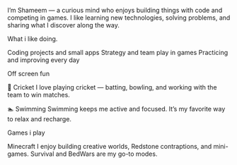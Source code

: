I’m Shameem — a curious mind who enjoys building things
with code and competing in games. I like learning new
technologies, solving problems, and sharing what I
discover along the way.







What i like doing.

Coding projects and small apps
Strategy and team play in games
Practicing and improving every day






Off screen fun

🏏 Cricket
I love playing cricket — batting, bowling, and working with the team to win matches.





🏊 Swimming
Swimming keeps me active and focused. It’s my favorite way to relax and recharge.










Games i play

Minecraft
I enjoy building creative worlds, Redstone contraptions, and mini-games. Survival and BedWars are my go-to modes.

